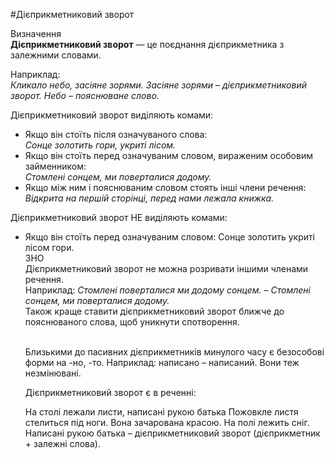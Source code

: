 #Дiєприкметниковий зворот

<div class="eoz-wrap">
<span class="eoz">Визначення</span>
<div class="eoz-text">
<strong>Дiєприкметниковий зворот</strong> — це поєднання дiєприкметника з залежними словами.
</div>
</div>

Наприклад:<br>
<i>Кликало небо, засiяне зорями.
Засiяне зорями – дiєприкметниковий зворот.
Небо – пояснюване слово.</i>


Дiєприкметниковий зворот видiляють комами:
<ul> 
<li>Якщо вiн стоїть пiсля означуваного слова:<br>
<i>Сонце золотить гори, укритi лiсом.</i></li>
<li> Якщо вiн стоїть перед означуваним словом, вираженим особовим займенником:<br>
<i>Стомленi сонцем, ми поверталися додому.</i></li>
<li> Якщо мiж ним i пояснюваним словом стоять iншi члени речення:<br>
<i>Вiдкрита на першiй сторiнцi, перед нами лежала книжка.</i></li>
</ul>


Дiєприкметниковий зворот <span class="p1">НЕ</span> видiляють комами:


<ul> 
<li> Якщо вiн стоїть перед означуваним словом: Сонце золотить укритi лiсом гори.</ui>
</ol>


<div class="add-wrap">
<span class="add">ЗНО</span>
<div class="add-text">
Дiєприкметниковий зворот не можна розривати iншими членами речення.<br>
Наприклад:
<i>Стомленi поверталися ми додому сонцем. – Стомленi сонцем, ми поверталися додому.</i><br>
Також краще ставити дiєприкметниковий зворот ближче до пояснюваного слова, щоб уникнути спотворення.
</div>
<br>

Близькими до пасивних дiєприкметникiв минулого часу є безособовi форми на <span class="p1">-но, -то</span>. Наприклад: написано – написаний. Вони теж незмiнюванi.



<quiz> 
    <question>
       <p>Дієприкметниковий зворот є в реченні:</p>
           <answer correct>На столі лежали листи, написані рукою батька</answer>
           <answer>Пожовкле листя стелиться під ноги.</answer>
           <answer>Вона зачарована красою.</answer>
           <answer>На полі лежить сніг.</answer>
      <explanation>
Написані рукою батька – дієприкметниковий зворот (дієприкметник + залежні слова).
</explanation>
    </question>
</quiz> 
